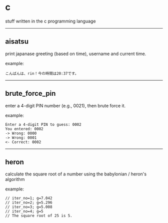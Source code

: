 # c
stuff written in the c programming language


---


## aisatsu
print japanase greeting (based on time), username and current time.

example:
```
こんばんは、rin！今の時間は20:37です。
```

---


## brute_force_pin
enter a 4-digit PIN number (e.g., 0021), then brute force it.

example:
```
Enter a 4-digit PIN to guess: 0002
You entered: 0002
-> Wrong: 0000
-> Wrong: 0001
<- Correct: 0002
```

---

## heron
calculate the square root of a number using the babylonian / heron's algorithm

example:
```
// iter_no=1; g=7.042
// iter_no=2; g=5.296
// iter_no=3; g=5.008
// iter_no=4; g=5
// The square root of 25 is 5.
```

